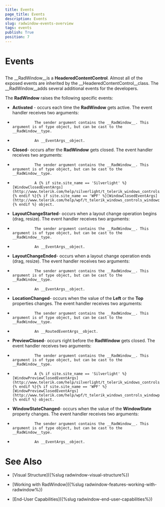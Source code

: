 ```yaml
---
title: Events
page_title: Events
description: Events
slug: radwindow-events-overview
tags: events
publish: True
position: 7
---
```


# Events



## 

The __RadWindow__is a __HeaderedContentControl__. Almost all of the exposed events are inherited by the __HeaderedContentControl__class. The __RadWindow__adds several additional events for the developers.
        

The __RadWindow__ raises the following specific events:
        

* __Activated__ - occurs each time the __RadWindow__ gets active. The event handler receives two arguments:
            

* 
                The sender argument contains the __RadWindow__. This argument is of type object, but can be cast to the __RadWindow__type.
              

* 
                An __EventArgs__object.
              

* __Closed__- occurs after the __RadWindow__ gets closed. The event handler receives two arguments:
            

* 
                The sender argument contains the __RadWindow__. This argument is of type object, but can be cast to the __RadWindow__type.
              

* 
                A {% if site.site_name == 'Silverlight' %}[WindowClosedEventArgs](http://www.telerik.com/help/silverlight/t_telerik_windows_controls_windowclosedeventargs.html){% endif %}{% if site.site_name == 'WPF' %}[WindowClosedEventArgs](http://www.telerik.com/help/wpf/t_telerik_windows_controls_windowclosedeventargs.html){% endif %} object.
              

* __LayoutChangeStarted__- occurs when a layout change operation begins (drag, resize). The event handler receives two arguments:
            

* 
                The sender argument contains the __RadWindow__. This argument is of type object, but can be cast to the __RadWindow__type.
              

* 
                An __EventArgs__object.
              

* __LayoutChangeEnded__- occurs when a layout change operation ends (drag, resize). The event handler receives two arguments:
            

* 
                The sender argument contains the __RadWindow__. This argument is of type object, but can be cast to the __RadWindow__type.
              

* 
                An __EventArgs__object.
              

* __LocationChanged__- occurs when the value of the __Left__ or the __Top__ properties changes. The event handler receives two arguments:
            

* 
                The sender argument contains the __RadWindow__. This argument is of type object, but can be cast to the __RadWindow__type.
              

* 
                An __RoutedEventArgs__object.
              

* __PreviewClosed__- occurs right before the __RadWindow__ gets closed. The event handler receives two arguments:
            

* 
                The sender argument contains the __RadWindow__. This argument is of type object, but can be cast to the __RadWindow__type.
              

* 
                A {% if site.site_name == 'Silverlight' %}[WindowPreviewClosedEventArgs](http://www.telerik.com/help/silverlight/t_telerik_windows_controls_windowpreviewclosedeventargs.html){% endif %}{% if site.site_name == 'WPF' %}[WindowPreviewClosedEventArgs](http://www.telerik.com/help/wpf/t_telerik_windows_controls_windowpreviewclosedeventargs.html){% endif %} object.
              

* __WindowStateChanged__- occurs when the value of the __WindowState__ property changes. The event handler receives two arguments:
            

* 
                The sender argument contains the __RadWindow__. This argument is of type object, but can be cast to the __RadWindow__type.
              

* 
                An __EventArgs__object.
              

# See Also

 * [Visual Structure]({%slug radwindow-visual-structure%})

 * [Working with RadWindow]({%slug radwindow-features-working-with-radwindow%})

 * [End-User Capabilities]({%slug radwindow-end-user-capabilities%})
